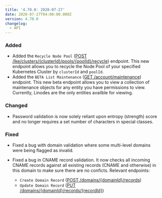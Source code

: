 ```yaml
---
title: '4.70.0: 2020-07-27'
date: 2020-07-27T04:00:00.000Z
version: 4.70.0
changelog:
  - API
---
```


### Added

- Added the `Recycle Node Pool` ([POST /lke/clusters/{clusterId}/pools/{poolId}/recycle](/api/v4/lke-clusters-cluster-id-pools-pool-id-recycle/#post)) endpoint. This new endpoint allows you to recycle the Node Pool of your specified Kubernetes Cluster by `clusterId` and `poolId`.
- Added the `BETA List Maintenance` ([GET /account/maintenance](/api/v4/account-maintenance)) endpoint. This new beta endpoint allows you to view a collection of maintenance objects for any entity you have permissions to view. Currently, Linodes are the only entities availble for viewing.

### Changed

- Password validation is now solely reliant upon entropy (strength) score and no longer requires a set number of characters in special classes.

### Fixed

- Fixed a bug with domain validation where some multi-level domains were being flagged as invalid.

- Fixed a bug in CNAME record validation. It now checks all incoming CNAME records against all existing records (CNAME and otherwise) in this domain to make sure there are no conficts. Relevant endpoints:

    - `Create Domain Record` ([POST /domains/{domainId}/records](/api/v4/domains-domain-id-records/#post))
    - `Update Domain Record` ([PUT /domains/{domainId}/records/{recordId}](/api/v4/domains-domain-id-records-record-id/#put))
